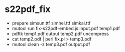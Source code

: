 # s22pdf_fix

* prepare simsun.ttf simhei.ttf simkai.ttf
* mutool run fix-s22pdf-embed.js input.pdf temp1.pdf
* pdftk temp1.pdf output temp2.pdf uncompress
* cat temp2.pdf | perl fix.pl > temp3.pdf
* mutool clean -z temp3.pdf output.pdf
